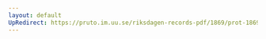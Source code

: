 ```yaml
---
layout: default
UpRedirect: https://pruto.im.uu.se/riksdagen-records-pdf/1869/prot-1869--fk--210.pdf
---
```

